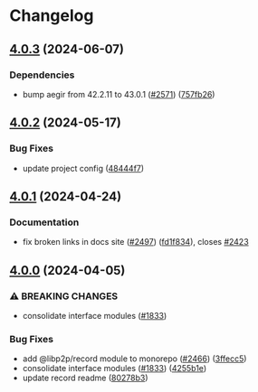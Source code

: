 # Changelog

## [4.0.3](https://github.com/libp2p/js-libp2p/compare/record-v4.0.2...record-v4.0.3) (2024-06-07)


### Dependencies

* bump aegir from 42.2.11 to 43.0.1 ([#2571](https://github.com/libp2p/js-libp2p/issues/2571)) ([757fb26](https://github.com/libp2p/js-libp2p/commit/757fb2674f0a3e06fd46d3ff63f7f461c32d47d2))

## [4.0.2](https://github.com/libp2p/js-libp2p/compare/record-v4.0.1...record-v4.0.2) (2024-05-17)


### Bug Fixes

* update project config ([48444f7](https://github.com/libp2p/js-libp2p/commit/48444f750ebe3f03290bf70e84d7590edc030ea4))

## [4.0.1](https://github.com/libp2p/js-libp2p/compare/record-v4.0.0...record-v4.0.1) (2024-04-24)


### Documentation

* fix broken links in docs site ([#2497](https://github.com/libp2p/js-libp2p/issues/2497)) ([fd1f834](https://github.com/libp2p/js-libp2p/commit/fd1f8343db030d74cd08bca6a0cffda93532765f)), closes [#2423](https://github.com/libp2p/js-libp2p/issues/2423)

## [4.0.0](https://github.com/libp2p/js-libp2p/compare/record-v3.0.4...record-v4.0.0) (2024-04-05)


### ⚠ BREAKING CHANGES

* consolidate interface modules ([#1833](https://github.com/libp2p/js-libp2p/issues/1833))

### Bug Fixes

* add @libp2p/record module to monorepo ([#2466](https://github.com/libp2p/js-libp2p/issues/2466)) ([3ffecc5](https://github.com/libp2p/js-libp2p/commit/3ffecc5bfe806a678c1b0228ff830f1811630718))
* consolidate interface modules ([#1833](https://github.com/libp2p/js-libp2p/issues/1833)) ([4255b1e](https://github.com/libp2p/js-libp2p/commit/4255b1e2485d31e00c33efa029b6426246ea23e3))
* update record readme ([80278b3](https://github.com/libp2p/js-libp2p/commit/80278b36b0679f03dd4b206114ba1bc3275f99c1))
